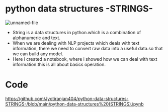 # python data structures -STRINGS-

![unnamed-file](https://user-images.githubusercontent.com/84494071/132178435-07ee6300-4943-4fe7-9cef-325afdc1a3cd.jpeg)


- String is a data structures in python.which is a combination of alphanumeric and text.
- When we are dealing with NLP projects which deals with text information, there we need to convert raw data into a useful data.so that we can build any model.
- Here i created a notebook, where i showed how we can deal with text information.this is all about basics operation.

# Code
https://github.com/Jyotiranjan404/python-data-structures-STRINGS-/blob/main/python-data-structures%20(STRINGS).ipynb




